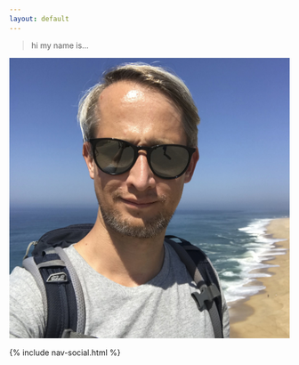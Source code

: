 ```yaml
---
layout: default
---
```

<blockquote>
  <span class="upper"> hi my name is... </span>
</blockquote>

<div class="aboutintro">
<img class="aboutimage" src="/assets/postimages/1m1a0l1t0e1.jpg"><img>

{% include nav-social.html %}
</div>
